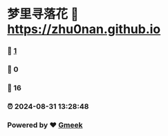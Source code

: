 # 梦里寻落花 :link: https://zhu0nan.github.io 
### :page_facing_up: [1](https://zhu0nan.github.io/tag.html) 
### :speech_balloon: 0 
### :hibiscus: 16 
### :alarm_clock: 2024-08-31 13:28:48 
### Powered by :heart: [Gmeek](https://github.com/Meekdai/Gmeek)
